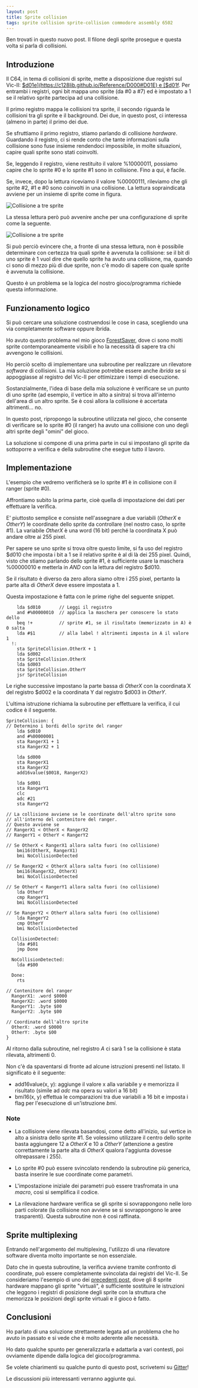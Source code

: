 ```yaml
---
layout: post
title: Sprite collision
tags: sprite collision sprite-collision commodore assembly 6502
---
```


Ben trovati in questo nuovo post. Il filone degli sprite prosegue e questa
volta si parla di collisioni.

## Introduzione
Il C64, in tema di collisioni di sprite, mette a disposizione due registri sul
Vic-II: [$d01e](https://c128lib.github.io/Reference/D000#D01E) e
[$d01f](https://c128lib.github.io/Reference/D000#D01F).
Per entrambi i registri, ogni bit mappa uno sprite (da #0 a #7) ed è impostato
a 1 se il relativo sprite partecipa ad una collisione.

Il primo registro mappa le collisioni tra sprite, il secondo riguarda le
collisioni tra gli sprite e il background.
Dei due, in questo post, ci interessa (almeno in parte) il primo dei due.

Se sfruttiamo il primo registro, stiamo parlando di collisione *hardware*.
Guardando il registro, ci si rende conto che tante informazioni sulla
collisione sono fuse insieme rendendoci impossibile, in molte situazioni,
capire quali sprite sono stati coinvolti.

Se, leggendo il registro, viene restituito il valore %10000011, possiamo
capire che lo sprite #0 e lo sprite #1 sono in collisione.
Fino a qui, è facile.

Se, invece, dopo la lettura riceviamo il valore %00000111, rileviamo che gli
sprite #2, #1 e #0 sono coinvolti in una collisione. La lettura sopraindicata
avviene per un insieme di sprite come in figura.

![Collisione a tre sprite](/resources/collisione-1.png)

La stessa lettura però può avvenire anche per una configurazione di sprite come
la seguente.

![Collisione a tre sprite](/resources/collisione-2.png)

Si può perciò evincere che, a fronte di una stessa lettura, non è possibile
determinare con certezza tra quali sprite è avvenuta la collisione: se il bit
di uno sprite è 1 vuol dire che quello sprite ha avuto una collisione, ma,
quando ci sono di mezzo più di due sprite, non c'è modo di sapere con quale
sprite è avvenuta la collisione.

Questo è un problema se la logica del nostro gioco/programma richiede questa
informazione.

## Funzionamento logico

Si può cercare una soluzione costruendosi le cose in casa, scegliendo una
via completamente software oppure ibrida.

Ho avuto questo problema nel mio gioco
[ForestSaver](https://github.com/intoinside/ForestSaver), dove ci sono molti
sprite contemporaneamente visibili e ho la necessità di sapere tra chi
avvengono le collisioni.

Ho perciò scelto di implementare una subroutine per realizzare un rilevatore
*software* di collisioni.
La mia soluzione potrebbe essere anche *ibrida* se si appoggiasse
al registro del Vic-II per ottimizzare i tempi di esecuzione.

Sostanzialmente, l'idea di base della mia soluzione è verificare se un punto
di uno sprite (ad esempio, il vertice in alto a sinitra) si trova all'interno
dell'area di un altro sprite.
Se è così allora la collisione è accertata altrimenti... no.

In questo post, ripropongo la subroutine utilizzata nel gioco, che consente di
verificare se lo sprite #0 (il ranger) ha avuto una collisione con uno degli
altri sprite degli "omini" del gioco.

La soluzione si compone di una prima parte in cui si impostano gli sprite da
sottoporre a verifica e della subroutine che esegue tutto il lavoro.

## Implementazione

L'esempio che vedremo verificherà se lo sprite #1 è in collisione con il
ranger (sprite #0).

Affrontiamo subito la prima parte, cioè quella di impostazione dei dati per
effettuare la verifica.

E' piuttosto semplice e consiste nell'assegnare a due variabili (*OtherX* e
*OtherY*) le coordinate dello sprite da controllare (nel nostro caso, lo
sprite #1).
La variabile *OtherX* è una word (16 bit) perché la coordinata X può andare
oltre ai 255 pixel.

Per sapere se uno sprite si trova oltre questo limite, si fa uso del registro
$d010 che imposta i bit a 1 se il relativo sprite è al di là dei 255 pixel.
Quindi, visto che stiamo parlando dello sprite #1, è sufficiente usare la
maschera %00000010 e metterla in *AND* con la lettura del registro $d010.

Se il risultato è diverso da zero allora siamo oltre i 255 pixel, pertanto la
parte alta di *OtherX* deve essere impostata a 1.

Questa impostazione è fatta con le prime righe del seguente snippet.

```
    lda $d010       // Leggi il registro
    and #%00000010  // applica la maschera per conoscere lo stato dello
    beq !+          // sprite #1, se il risultato (memorizzato in A) è 0 salta
    lda #$1         // alla label ! altrimenti imposta in A il valore 1
  !:
    sta SpriteCollision.OtherX + 1
    lda $d002
    sta SpriteCollision.OtherX
    lda $d003
    sta SpriteCollision.OtherY
    jsr SpriteCollision
```

Le righe successive impostano la parte bassa di *OtherX* con la coordinata
X del registro $d002 e la coordinata Y dal registro $d003 in *OtherY*.

L'ultima istruzione richiama la subroutine per effettuare la verifica, il cui
codice è il seguente.

```
SpriteCollision: {
// Determino i bordi dello sprite del ranger
    lda $d010
    and #%00000001
    sta RangerX1 + 1
    sta RangerX2 + 1

    lda $d000
    sta RangerX1
    sta RangerX2
    add16value($0018, RangerX2)

    lda $d001
    sta RangerY1
    clc
    adc #21
    sta RangerY2

// La collisione avviene se le coordinate dell'altro sprite sono
// all'interno del contenitore del ranger.
// Questo avviene se
// RangerX1 < OtherX < RangerX2
// RangerY1 < OtherY < RangerY2

// Se OtherX < RangerX1 allora salta fuori (no collisione)
    bmi16(OtherX, RangerX1)
    bmi NoCollisionDetected

// Se RangerX2 < OtherX allora salta fuori (no collisione)
    bmi16(RangerX2, OtherX)
    bmi NoCollisionDetected

// Se OtherY < RangerY1 allora salta fuori (no collisione)
    lda OtherY
    cmp RangerY1
    bmi NoCollisionDetected

// Se RangerY2 < OtherY allora salta fuori (no collisione)
    lda RangerY2
    cmp OtherY
    bmi NoCollisionDetected

  CollisionDetected:
    lda #$01
    jmp Done

  NoCollisionDetected:
    lda #$00

  Done:
    rts

// Contenitore del ranger
  RangerX1: .word $0000
  RangerX2: .word $0000
  RangerY1: .byte $00
  RangerY2: .byte $00

// Coordinate dell'altro sprite
  OtherX: .word $0000
  OtherY: .byte $00
}
```

Al ritorno dalla subroutine, nel registro *A* ci sarà 1 se la collisione è
stata rilevata, altrimenti 0.

Non c'è da spaventarsi di fronte ad alcune istruzioni presenti nel listato.
Il significato è il seguente:
* add16value(x, y): aggiunge il valore x alla variabile y e memorizza il
risultato (simile ad *adc* ma opera su valori a 16 bit)
* bmi16(x, y) effettua le comparazioni tra due variabili a 16 bit e imposta i
flag per l'esecuzione di un'istruzione *bmi*.

### Note
* La collisione viene rilevata basandosi, come detto all'inizio,
sul vertice in alto a sinistra dello sprite #1. Se volessimo utilizzare il
centro dello sprite basta aggiungere 12 a *OtherX* e 10 a *OtherY* (attenzione
a gestire correttamente la parte alta di *OtherX* qualora l'aggiunta dovesse
oltrepassare i 255).

* Lo sprite #0 può essere svincolato rendendo la subroutine più generica, basta
inserire le sue coordinate come parametri.

* L'impostazione iniziale dei parametri può essere trasfromata in una *macro*,
così si semplifica il codice.

* La rilevazione hardware verifica se gli sprite si sovrappongono nelle loro
parti colorate (la collisione non avviene se si sovrappongono le aree
trasparenti). Questa subroutine non è così raffinata.

## Sprite multiplexing
Entrando nell'argomento del multiplexing, l'utilizzo di una rilevatore software
diventa molto importante se non essenziale.

Dato che in questa subroutine, la verifica avviene tramite confronto di
coordinate, può essere completamente svincolata dai registri del Vic-II.
Se consideriamo l'esempio di uno dei [precedenti post](https://intoinside.github.io/2022/06/20/sprite-multiplexing-organizzare/),
dove gli 8 sprite hardware mappano gli sprite "virtuali", è sufficiente
sostituire le istruzioni che leggono i registri di posizione degli sprite con
la struttura che memorizza le posizioni degli sprite virtuali e il gioco è
fatto.

## Conclusioni

Ho parlato di una soluzione strettamente legata ad un problema che ho avuto
in passato e si vede che è molto aderente alle necessità.

Ho dato qualche spunto per generalizzarla e adattarla a vari contesti, poi
ovviamente dipende dalla logica del gioco/programma.

Se volete chiarimenti su qualche punto di questo post, scrivetemi su
[Gitter](https://gitter.im/intoinside/sprite-multiplexing)!

Le discussioni più interessanti verranno aggiunte qui.
